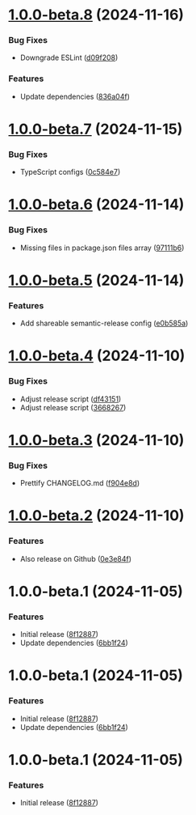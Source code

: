 # [1.0.0-beta.8](https://github.com/peerigon/configs/compare/v1.0.0-beta.7...v1.0.0-beta.8) (2024-11-16)


### Bug Fixes

* Downgrade ESLint ([d09f208](https://github.com/peerigon/configs/commit/d09f2084646c68fd9998685143563ba88ddaab0a))


### Features

* Update dependencies ([836a04f](https://github.com/peerigon/configs/commit/836a04f798741639837bb56fcf3ecbc028794c14))

# [1.0.0-beta.7](https://github.com/peerigon/configs/compare/v1.0.0-beta.6...v1.0.0-beta.7) (2024-11-15)


### Bug Fixes

* TypeScript configs ([0c584e7](https://github.com/peerigon/configs/commit/0c584e70fd840e6ca857f4b177a21a389d958633))

# [1.0.0-beta.6](https://github.com/peerigon/configs/compare/v1.0.0-beta.5...v1.0.0-beta.6) (2024-11-14)


### Bug Fixes

* Missing files in package.json files array ([97111b6](https://github.com/peerigon/configs/commit/97111b66b1a741e25820bcf43b17355b59a95fca))

# [1.0.0-beta.5](https://github.com/peerigon/configs/compare/v1.0.0-beta.4...v1.0.0-beta.5) (2024-11-14)


### Features

* Add shareable semantic-release config ([e0b585a](https://github.com/peerigon/configs/commit/e0b585a4eaaa4dbcfb206315870d3a22fa1d7186))

# [1.0.0-beta.4](https://github.com/peerigon/configs/compare/v1.0.0-beta.3...v1.0.0-beta.4) (2024-11-10)


### Bug Fixes

* Adjust release script ([df43151](https://github.com/peerigon/configs/commit/df431514d28fd32d2bd69a50eeb8edf3e6cc1d44))
* Adjust release script ([3668267](https://github.com/peerigon/configs/commit/366826718205e6f542f69d890a44c3595fa84340))

# [1.0.0-beta.3](https://github.com/peerigon/configs/compare/v1.0.0-beta.2...v1.0.0-beta.3) (2024-11-10)

### Bug Fixes

- Prettify CHANGELOG.md ([f904e8d](https://github.com/peerigon/configs/commit/f904e8d535a8d04d615281bb942ccd8b2f12a9d9))

# [1.0.0-beta.2](https://github.com/peerigon/configs/compare/v1.0.0-beta.1...v1.0.0-beta.2) (2024-11-10)

### Features

- Also release on Github ([0e3e84f](https://github.com/peerigon/configs/commit/0e3e84f54a4689c8c0c3a340435346c351662cc9))

# 1.0.0-beta.1 (2024-11-05)

### Features

- Initial release ([8f12887](https://github.com/peerigon/configs/commit/8f128873b8481832dea06c88115a785c3c7a3627))
- Update dependencies ([6bb1f24](https://github.com/peerigon/configs/commit/6bb1f242e7de360d96868b8e2b6aea58ce493c31))

# 1.0.0-beta.1 (2024-11-05)

### Features

- Initial release ([8f12887](https://github.com/peerigon/configs/commit/8f128873b8481832dea06c88115a785c3c7a3627))
- Update dependencies ([6bb1f24](https://github.com/peerigon/configs/commit/6bb1f242e7de360d96868b8e2b6aea58ce493c31))

# 1.0.0-beta.1 (2024-11-05)

### Features

- Initial release ([8f12887](https://github.com/peerigon/configs/commit/8f128873b8481832dea06c88115a785c3c7a3627))
